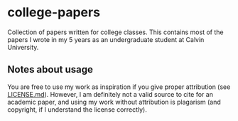 # college-papers
Collection of papers written for college classes. This contains most of the papers I wrote in my 5 years as an undergraduate student at Calvin University.

## Notes about usage
You are free to use my work as inspiration if you give proper attribution (see [LICENSE.md](License/LICENSE.md)). However, I am definitely not a valid source to cite for an academic paper, and using my work without attribution is plagarism (and copyright, if I understand the license correctly).
